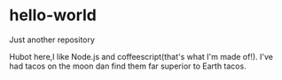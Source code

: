 # hello-world
Just another repository

Hubot here,I like Node.js and coffeescript(that's what I'm made of!).
I've had tacos on the moon dan find them far superior to Earth tacos.
